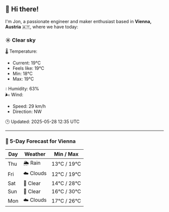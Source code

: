 ## 👋 Hi there!

I'm Jon, a passionate engineer and maker enthusiast based in **Vienna, Austria** 🇦🇹, where we have today:

### ☀️ Clear sky 

🌡️ Temperature: 
* Current: 19°C
* Feels like: 19°C
* Min: 18°C 
* Max: 19°C  

💧 Humidity: 63%  
🌬️ Wind: 
* Speed: 29 km/h 
* Direction: NW  

🕒 Updated: 2025-05-28 12:35 UTC

---

### 📅 5-Day Forecast for Vienna

| Day | Weather | Min / Max |
|-----|---------|------------|
| Thu | 🌦️ Rain | 13°C / 19°C |
| Fri | ☁️ Clouds | 12°C / 19°C |
| Sat | 🌙 Clear | 14°C / 28°C |
| Sun | 🌙 Clear | 16°C / 30°C |
| Mon | ☁️ Clouds | 17°C / 26°C |
